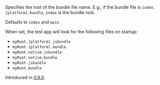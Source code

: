 Specifies the root of the bundle file name. E.g., if the bundle file is
`index.[platform].bundle`, `index` is the bundle root.

Defaults to `index` and `main`.

When set, the test app will look for the following files on startup:

- `myRoot.[platform].jsbundle`
- `myRoot.[platform].bundle`
- `myRoot.native.jsbundle`
- `myRoot.native.bundle`
- `myRoot.jsbundle`
- `myRoot.bundle`

Introduced in
<a href='//github.com/microsoft/react-native-test-app/releases/tag/0.9.0'>0.9.0</a>.
